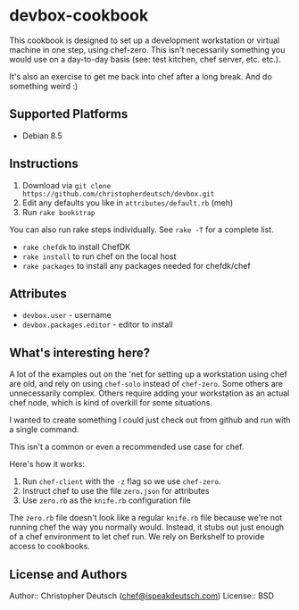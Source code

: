 # devbox-cookbook

This cookbook is designed to set up a development workstation or virtual machine
in one step, using chef-zero. This isn't necessarily something you would use 
on a day-to-day basis (see: test kitchen, chef server, etc. etc.). 

It's also an exercise to get me back into chef after a long break. 
And do something weird :)

## Supported Platforms

* Debian 8.5

## Instructions

1. Download via `git clone https://github.com/christopherdeutsch/devbox.git`
2. Edit any defaults you like in `attributes/default.rb` (meh)
3. Run `rake bookstrap`

You can also run rake steps individually. See `rake -T` for a complete list.

* `rake chefdk` to install ChefDK
* `rake install` to run chef on the local host
* `rake packages` to install any packages needed for chefdk/chef

## Attributes

* `devbox.user` - username
* `devbox.packages.editor` - editor to install

## What's interesting here?

A lot of the examples out on the 'net for setting up a workstation
using chef are old, and rely on using `chef-solo` instead of `chef-zero`.
Some others are unnecessarily complex. Others require adding your workstation
as an actual chef node, which is kind of overkill for some situations.

I wanted to create something I could just check out from github and run 
with a single command. 

This isn't a common or even a recommended use case for chef.

Here's how it works:

1. Run `chef-client` with the `-z` flag so we use `chef-zero`. 
2. Instruct chef to use the file `zero.json` for attributes
3. Use `zero.rb` as the `knife.rb` configuration file

The `zero.rb` file doesn't look like a regular `knife.rb` file because
we're not running chef the way you normally would. Instead, it stubs
out just enough of a chef environment to let chef run. We rely on
Berkshelf to provide access to cookbooks.

## License and Authors

Author:: Christopher Deutsch (chef@ispeakdeutsch.com)
License:: BSD
